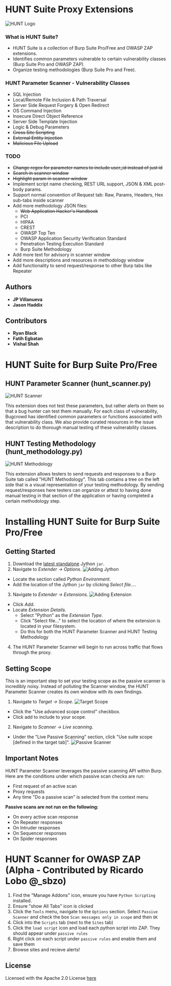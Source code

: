 # HUNT Suite Proxy Extensions 

![HUNT Logo](/images/logo.png)

### What is HUNT Suite?
* HUNT Suite is a collection of Burp Suite Pro/Free and OWASP ZAP extensions.
* Identifies common parameters vulnerable to certain vulnerability classes (Burp Suite Pro and OWASP ZAP). 
* Organize testing methodologies (Burp Suite Pro and Free).

### HUNT Parameter Scanner - Vulnerability Classes

* SQL Injection
* Local/Remote File Inclusion & Path Traversal
* Server Side Request Forgery & Open Redirect
* OS Command Injection
* Insecure Direct Object Reference
* Server Side Template Injection
* Logic & Debug Parameters
* ~~Cross Site Scripting~~
* ~~External Entity Injection~~
* ~~Malicious File Upload~~


### TODO
* ~~Change regex for parameter names to include user_id instead of just id~~
* ~~Search in scanner window~~
* ~~Highlight param in scanner window~~
* Implement script name checking, REST URL support, JSON & XML post-body params.
* Support normal convention of Request tab: Raw, Params, Headers, Hex sub-tabs inside scanner
* Add more methodology JSON files:
  * ~~Web Application Hacker's Handbook~~
  * PCI
  * HIPAA
  * CREST
  * OWASP Top Ten
  * OWASP Application Security Verification Standard
  * Penetration Testing Execution Standard
  * Burp Suite Methodology
* Add more text for advisory in scanner window
* Add more descriptions and resources in methodology window
* Add functionality to send request/response to other Burp tabs like Repeater

## Authors

* **JP Villanueva**
* **Jason Haddix**

## Contributors
* **Ryan Black**
* **Fatih Egbatan**
* **Vishal Shah**


# HUNT Suite for Burp Suite Pro/Free

## HUNT Parameter Scanner (hunt_scanner.py)

![HUNT Scanner](/images/scanner.png)

This extension does not test these parameters, but rather alerts on them so that a bug hunter can test them manually. For each class of vulnerability, Bugcrowd has identified common parameters or functions associated with that vulnerability class. We also provide curated resources in the issue description to do thorough manual testing of these vulnerability classes.

## HUNT Testing Methodology (hunt_methodology.py)

![HUNT Methodology](/images/methodology.png)

This extension allows testers to send requests and responses to a Burp Suite tab called "HUNT Methodology". This tab contains a tree on the left side that is a visual representation of your testing methodology. By sending request/responses here testers can organize or attest to having done manual testing in that section of the application or having completed a certain methodology step.

# Installing HUNT Suite for Burp Suite Pro/Free

## Getting Started
1. Download the [latest standalone](http://www.jython.org/downloads.html) Jython `jar`.
2. Navigate to *Extender -> Options*. 
  ![Adding Jython](/images/jython.png)
  * Locate the section called *Python Environment*.
  * Add the location of the Jython `jar` by clicking *Select file...*.
3. Navigate to *Extender -> Extensions*.
  ![Adding Extension](/images/extension.png)
  * Click *Add*.
  * Locate *Extension Details*.
    * Select "Python" as the *Extension Type*.
    * Click "Select file..." to select the location of where the extension is located in your filesystem.
    * Do this for both the HUNT Parameter Scanner and HUNT Testing Methodology
4. The HUNT Parameter Scanner will begin to run across traffic that flows through the proxy.

## Setting Scope
This is an important step to set your testing scope as the passive scanner is incredibly noisy. Instead of polluting the Scanner window, the HUNT Parameter Scanner creates its own window with its own findings.
1. Navigate to *Target -> Scope*.
  ![Target Scope](/images/target_scope.png)
  * Click the "Use advanced scope control" checkbox.
  * Click add to include to your scope.
2. Navigate to *Scanner -> Live scanning*.
  * Under the "Live Passive Scanning" section, click "Use suite scope \[defined in the target tab\]".
  ![Passive Scanner](/images/passive_scanner.png)

## Important Notes
HUNT Parameter Scanner leverages the passive scanning API within Burp. Here are the conditions under which passive scan checks are run: 
* First request of an active scan
* Proxy requests
* Any time "Do a passive scan" is selected from the context menu

**Passive scans are not run on the following:**
* On every active scan response
* On Repeater responses
* On Intruder responses
* On Sequencer responses
* On Spider responses

# HUNT Scanner for OWASP ZAP (Alpha - Contributed by Ricardo Lobo @_sbzo)
1. Find the "Manage Addons" icon, ensure you have ``` Python Scripting ``` installed.
2. Ensure "show All Tabs" icon is clicked
3. Click the ```Tools``` menu, navigate to the ```Options``` section. Select ```Passive Scanner``` and check the box ```Scan messages only in scope``` and then ```OK```
4. Click into the ``` Scripts ``` tab (next to the  ``` Sites ``` tab)
5. Click the ```load script``` icon and load each python script into ZAP. They should appear under ```passive rules```
6. Right click on each script under ```passive rules``` and enable them and save them
7. Browse sites and recieve alerts!

## License
Licensed with the Apache 2.0 License [here](https://github.com/bugcrowd/HUNT/blob/master/license)
